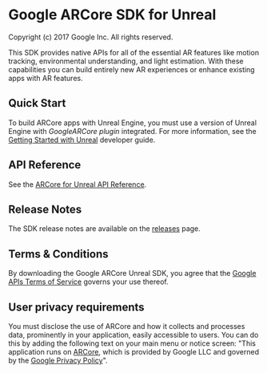 Google ARCore SDK for Unreal
=====================
Copyright (c) 2017 Google Inc.  All rights reserved.

This SDK provides native APIs for all of the essential AR features like motion tracking, environmental understanding, and light estimation. With these capabilities you can build entirely new AR experiences or enhance existing apps with AR features.


## Quick Start

To build ARCore apps with Unreal Engine, you must use a version of Unreal Engine with _GoogleARCore plugin_ integrated. For more information, see the [Getting Started with Unreal](//developers.google.com/ar/develop/unreal/getting-started) developer guide.


## API Reference

See the [ARCore for Unreal API Reference](//developers.google.com/ar/reference/unreal).


## Release Notes

The SDK release notes are available on the [releases](//github.com/google-ar/arcore-unreal-sdk/releases) page.


## Terms & Conditions

By downloading the Google ARCore Unreal SDK, you agree that the
[Google APIs Terms of Service](//developers.google.com/terms/) governs your use
thereof.

## User privacy requirements

You must disclose the use of ARCore and how it collects and processes data,
prominently in your application, easily accessible to users. You can do this by
adding the following text on your main menu or notice screen: "This application
runs on [ARCore](//play.google.com/store/apps/details?id=com.google.ar.core),
which is provided by Google LLC and governed by the
[Google Privacy Policy](//policies.google.com/privacy)".